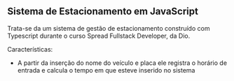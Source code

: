 ## Sistema de Estacionamento em JavaScript

Trata-se da um sistema de gestão de estacionamento construído com Typescript durante o curso Spread Fullstack Developer, da Dio.

Características:
- A partir da inserção do nome do veículo e placa ele registra o horário de entrada e calcula o tempo em que esteve inserido no sistema
